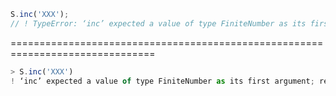 ```javascript
S.inc('XXX');
// ! TypeError: ‘inc’ expected a value of type FiniteNumber as its first argument; received "XXX"
```

===============================================================================

```javascript
> S.inc('XXX')
! ‘inc’ expected a value of type FiniteNumber as its first argument; received "XXX"
```
